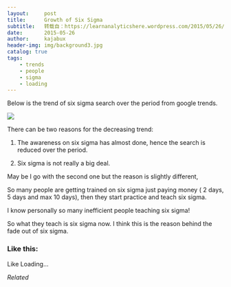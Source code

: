 ```yaml
---
layout:     post
title:      Growth of Six Sigma
subtitle:   转载自：https://learnanalyticshere.wordpress.com/2015/05/26/growth-of-six-sigma/
date:       2015-05-26
author:     kajabux
header-img: img/background3.jpg
catalog: true
tags:
    - trends
    - people
    - sigma
    - loading
---
```


Below is the trend of six sigma search over the period from google trends.

[![](https://learnanalyticshere.files.wordpress.com/2015/05/six1.png?w=300&h=168)
](https://learnanalyticshere.files.wordpress.com/2015/05/six1.png)

There can be two reasons for the decreasing trend:

1. The awareness on six sigma has almost done, hence the search is reduced over the period.

1. Six sigma is not really a big deal.


May be I go with the second one but the reason is slightly different,

So many people are getting trained on six sigma just paying money ( 2 days, 5 days and max 10 days), then they start practice and teach six sigma.

I know personally so many inefficient people teaching six sigma!

So what they teach is six sigma now. I think this is the reason behind the fade out of six sigma.





### Like this:

Like Loading...


*Related*

